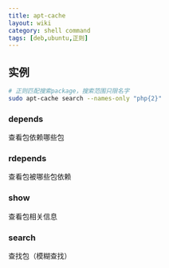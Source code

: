 ```yaml
---
title: apt-cache
layout: wiki
category: shell command
tags: [deb,ubuntu,正则]
---
```


## 实例

~~~Bash
# 正则匹配搜索package，搜索范围只限名字
sudo apt-cache search --names-only "php{2}"
~~~

### depends

查看包依赖哪些包

### rdepends

查看包被哪些包依赖

### show

查看包相关信息

### search

查找包（模糊查找）
